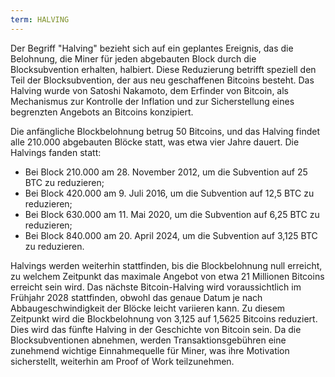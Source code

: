 ```yaml
---
term: HALVING
---
```


Der Begriff "Halving" bezieht sich auf ein geplantes Ereignis, das die Belohnung, die Miner für jeden abgebauten Block durch die Blocksubvention erhalten, halbiert. Diese Reduzierung betrifft speziell den Teil der Blocksubvention, der aus neu geschaffenen Bitcoins besteht. Das Halving wurde von Satoshi Nakamoto, dem Erfinder von Bitcoin, als Mechanismus zur Kontrolle der Inflation und zur Sicherstellung eines begrenzten Angebots an Bitcoins konzipiert.

Die anfängliche Blockbelohnung betrug 50 Bitcoins, und das Halving findet alle 210.000 abgebauten Blöcke statt, was etwa vier Jahre dauert. Die Halvings fanden statt:
* Bei Block 210.000 am 28. November 2012, um die Subvention auf 25 BTC zu reduzieren;
* Bei Block 420.000 am 9. Juli 2016, um die Subvention auf 12,5 BTC zu reduzieren;
* Bei Block 630.000 am 11. Mai 2020, um die Subvention auf 6,25 BTC zu reduzieren;
* Bei Block 840.000 am 20. April 2024, um die Subvention auf 3,125 BTC zu reduzieren.

Halvings werden weiterhin stattfinden, bis die Blockbelohnung null erreicht, zu welchem Zeitpunkt das maximale Angebot von etwa 21 Millionen Bitcoins erreicht sein wird. Das nächste Bitcoin-Halving wird voraussichtlich im Frühjahr 2028 stattfinden, obwohl das genaue Datum je nach Abbaugeschwindigkeit der Blöcke leicht variieren kann. Zu diesem Zeitpunkt wird die Blockbelohnung von 3,125 auf 1,5625 Bitcoins reduziert. Dies wird das fünfte Halving in der Geschichte von Bitcoin sein. Da die Blocksubventionen abnehmen, werden Transaktionsgebühren eine zunehmend wichtige Einnahmequelle für Miner, was ihre Motivation sicherstellt, weiterhin am Proof of Work teilzunehmen.